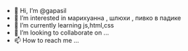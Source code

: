 - 👋 Hi, I’m @gapasil
- 👀 I’m interested in  марихуанна , шлюхи , пивко в падике
- 🌱 I’m currently learning js,html,css
- 💞️ I’m looking to collaborate on ...
- 📫 How to reach me ...

<!---
gapasil/gapasil is a ✨ special ✨ repository because its `README.md` (this file) appears on your GitHub profile.
You can click the Preview link to take a look at your changes.
--->
